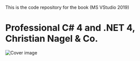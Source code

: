 This is the code repository for the book (MS VStudio 2019)
# Professional C# 4 and .NET 4, Christian Nagel & Co.

![Cover image](https://media.wiley.com/product_data/coverImage300/43/04706321/0470632143.jpg)
